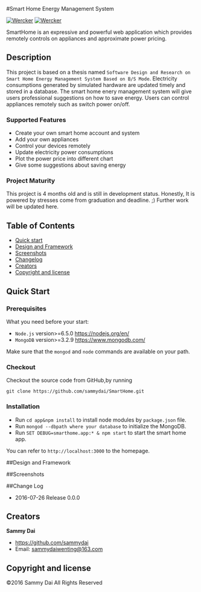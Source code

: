 #Smart Home Energy Management System

[![Wercker](https://img.shields.io/wercker/ci/wercker/docs.svg?maxAge=2592000)]()
[![Wercker](https://img.shields.io/badge/status-in%20progress-orange.svg)]()

SmartHome is an expressive and powerful web application which provides remotely controls on appliances and approximate power pricing. 

## Description 

This project is based on a thesis named `Software Design and Research on Smart Home Energy Management System Based on B/S Mode`.
Electricity consumptions generated by simulated hardware are updated timely and stored in a database. The smart home enery management system will give users professional suggestions on how to save energy. Users can control appliances remotely such as switch power on/off.

### Supported Features

* Create your own smart home account and system
* Add your own appliances 
* Control your devices remotely 
* Update electricity power consumptions 
* Plot the power price into different chart
* Give some suggestions about saving energy

### Project Maturity

This project is 4 months old and is still in development status.
Honestly, It is powered by stresses come from graduation and deadline. ;)
Further work will be updated here.

## Table of Contents

* [Quick start](#quick-start)
* [Design and Framework](#design-and-framework)
* [Screenshots](#screenshots)
* [Changelog](#changelog)
* [Creators](#creators)
* [Copyright and license](#copyright-and-license)


## Quick Start

### Prerequisites

What you need before your start:

* `Node.js` version>=6.5.0 https://nodejs.org/en/
* `MongoDB` version>=3.2.9 https://www.mongodb.com/ 

Make sure that the `mongod` and `node` commands are available on your path.

### Checkout

Checkout the source code from GitHub,by running

`git clone https://github.com/sammydai/SmartHome.git`

### Installation

* Run `cd app&npm install` to install node modules by `package.json` file. 
* Run `mongod --dbpath where your database` to initialize the MongoDB.
* Run `SET DEBUG=smarthome.app:* & npm start` to start the smart home app.

You can refer to `http://localhost:3000` to the homepage.

##Design and Framework


##Screenshots


##Change Log

* 2016-07-26 Release 0.0.0 



## Creators

**Sammy Dai**

* <https://github.com/sammydai>
* Email: sammydaiwenting@163.com

## Copyright and license
©2016 Sammy Dai All Rights Reserved